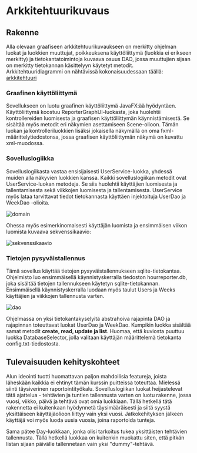 # Arkkitehtuurikuvaus # 

## Rakenne ##

Alla olevaan graafiseen arkkitehtuurikuvaukseen on merkitty ohjelman luokat ja luokkien muuttujat, poikkeuksena käyttöliittymä (luokkia ei erikseen merkitty) ja tietokantatoimintoja kuvaava osuus DAO, jossa muuttujien sijaan on merkitty tietokannan käsittelyyn käytetyt metodit. Arkkitehtuuridiagrammi on nähtävissä kokonaisuudessaan täällä: [arkkitehtuuri](https://github.com/jussinie/ot-harjoitustyo/blob/master/Tuntikirjanpitosofta/dokumentaatio/arkkitehtuuri.md)

### Graafinen käyttöliittymä ###

Sovellukseen on luotu graafinen käyttöliittymä JavaFX:ää hyödyntäen. Käyttöliittymä koostuu ReporterGraphUI-luokasta, joka huolehtii kontrollereiden luomisesta ja graafisen käyttöliittymän käynnistämisestä. Se sisältää myös metodit eri näkymien asettamiseen Scene-olioon. Tämän luokan ja kontrolleriluokkien lisäksi jokaisella näkymällä on oma fxml-määrittelytiedostonsa, jossa graafisen käyttöliittymän näkymä on kuvattu xml-muodossa. 

### Sovelluslogiikka ###

Sovelluslogiikasta vastaa ensisijaisesti UserService-luokka, yhdessä muiden alla näkyvien luokkien kanssa. Kaikki sovelluslogiikan metodit ovat UserService-luokan metodeja. Se siis huolehtii käyttäjien luomisesta ja tallentamisesta sekä viikkojen luomisesta ja tallentamisesta. UserService myös lataa tarvittavat tiedot tietokannasta käyttäen injektoituja UserDao ja WeekDao -olioita. 

![domain](https://user-images.githubusercontent.com/64590570/146805075-7011bd86-9c95-420d-95f8-93e81b825d86.png)

Ohessa myös esimerkinomaisesti käyttäjän luomista ja ensimmäisen viikon luomista kuvaava sekvenssikaavio: 

![sekvenssikaavio](https://user-images.githubusercontent.com/64590570/147269688-935b11ee-52b0-413a-9cf1-29e426ff5d03.png)

### Tietojen pysyväistallennus ###

Tämä sovellus käyttää tietojen pysyväistallennukseen sqlite-tietokantaa. Ohjelmisto luo ensimmäisellä käynnistyskerralla tiedoston hourreporter.db, joka sisältää tietojen tallennukseen käytetyn sqlite-tietokannan. Ensimmäisellä käynnistyskerralla luodaan myös taulut Users ja Weeks käyttäjien ja viikkojen tallennusta varten. 

![dao](https://user-images.githubusercontent.com/64590570/146805097-2f0435ec-fe5e-4dbd-82f9-9e1901896003.png)

Ohjelmassa on yksi tietokantakyselyitä abstrahoiva rajapinta DAO ja rajapinnan toteuttavat luokat UserDao ja WeekDao. Kumpikin luokka sisältää samat metodit **create, read, update ja list**. Huomaa, että kuviosta puuttuu luokka DatabaseSelector, jolla valitaan käyttäjän määrittelemä tietokanta config.txt-tiedostosta. 

## Tulevaisuuden kehityskohteet ##

Alun ideointi tuotti huomattavan paljon mahdollisia featureja, joista läheskään kaikkia ei ehtinyt tämän kurssin puitteissa toteuttaa. Mielessä siinti täysiverinen raportointityökalu. Sovelluslogiikan luokat heijastelevat tätä ajattelua - tehtävien ja tuntien tallennusta varten on luotu rakenne, jossa vuosi, viikko, päivä ja tehtävä ovat omia luokkiaan. Tällä hetkellä tätä rakennetta ei kuitenkaan hyödynnetä täysimääräisesti ja siitä syystä yksittäiseen käyttäjäolioon liittyy vain yksi vuosi. Jatkokehityksen jälkeen käyttäjä voi myös luoda uusia vuosia, joina raportoida tunteja. 

Sama pätee Day-luokkaan, jonka olisi tarkoitus tukea yksittäisten tehtävien tallennusta. Tällä hetkellä luokkaa on kuitenkin muokattu siten, että pitkän listan sijaan päivälle tallennetaan vain yksi "dummy"-tehtävä. 
